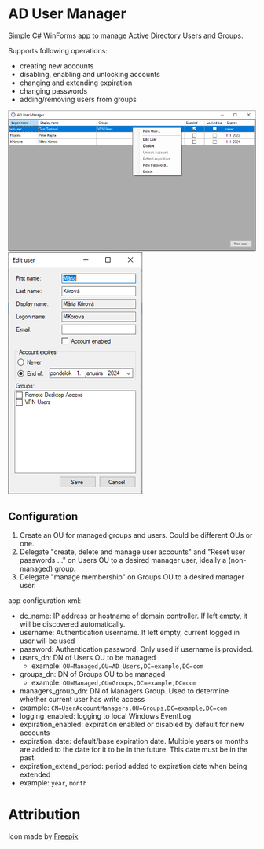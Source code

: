 # AD User Manager

Simple C# WinForms app to manage Active Directory Users and Groups.

Supports following operations:
 - creating new accounts
 - disabling, enabling and unlocking accounts
 - changing and extending expiration
 - changing passwords
 - adding/removing users from groups

![Main form](img/mainform.png)
![User edit form](img/edituser.png)

## Configuration
1. Create an OU for managed groups and users. Could be different OUs or one.
2. Delegate "create, delete and manage user accounts" and "Reset user passwords ..." on Users OU to a desired manager user, ideally a (non-managed) group.
3. Delegate "manage membership" on Groups OU to a desired manager user.

app configuration xml:
- dc_name: IP address or hostname of domain controller. If left empty, it will be discovered automatically.
- username: Authentication username. If left empty, current logged in user will be used
- password: Authentication password. Only used if username is provided.
- users_dn: DN of Users OU to be managed
  - example: `OU=Managed,OU=AD Users,DC=example,DC=com`
- groups_dn: DN of Groups OU to be managed
  - example: `OU=Managed,OU=Groups,DC=example,DC=com`
- managers_group_dn: DN of Managers Group. Used to determine whether current user has write access
 - example: `CN=UserAccountManagers,OU=Groups,DC=example,DC=com`
- logging_enabled: logging to local Windows EventLog
- expiration_enabled: expiration enabled or disabled by default for new accounts
- expiration_date: default/base expiration date. Multiple years or months are added to the date for it to be in the future. This date must be in the past.
- expiration_extend_period: period added to expiration date when being extended
 - example: `year`, `month`

# Attribution
Icon made by [Freepik](https://www.freepik.com)